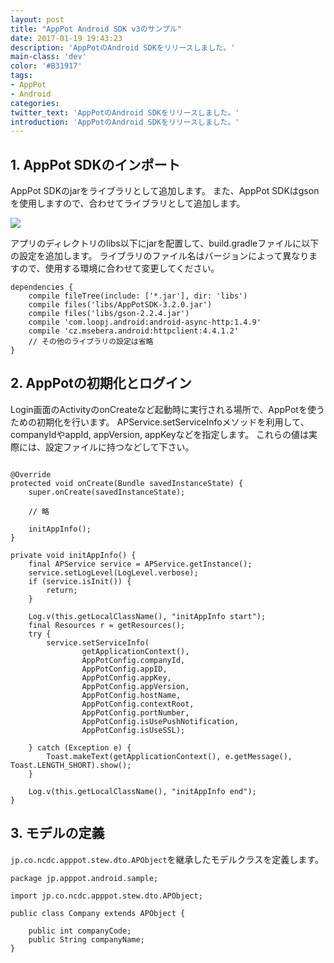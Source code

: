 ```yaml
---
layout: post
title: "AppPot Android SDK v3のサンプル"
date: 2017-01-19 19:43:23
description: 'AppPotのAndroid SDKをリリースしました。'
main-class: 'dev'
color: '#B31917'
tags:
- AppPot
- Android
categories:
twitter_text: 'AppPotのAndroid SDKをリリースしました。'
introduction: 'AppPotのAndroid SDKをリリースしました。'
---
```


## 1. AppPot SDKのインポート
AppPot SDKのjarをライブラリとして追加します。
また、AppPot SDKはgsonを使用しますので、合わせてライブラリとして追加します。

![](http://docs.apppot.jp/apppot/AndroidSDK_images/sample-android-sdk-import-lib.png)

アプリのディレクトリのlibs以下にjarを配置して、build.gradleファイルに以下の設定を追加します。
ライブラリのファイル名はバージョンによって異なりますので、使用する環境に合わせて変更してください。

```
dependencies {
    compile fileTree(include: ['*.jar'], dir: 'libs')
    compile files('libs/AppPotSDK-3.2.0.jar')
    compile files('libs/gson-2.2.4.jar')
    compile 'com.loopj.android:android-async-http:1.4.9'
    compile 'cz.msebera.android:httpclient:4.4.1.2'
    // その他のライブラリの設定は省略
}
```

## 2. AppPotの初期化とログイン

Login画面のActivityのonCreateなど起動時に実行される場所で、AppPotを使うための初期化を行います。
APService.setServiceInfoメソッドを利用して、companyIdやappId, appVersion, appKeyなどを指定します。
これらの値は実際には、設定ファイルに持つなどして下さい。

```

@Override
protected void onCreate(Bundle savedInstanceState) {
    super.onCreate(savedInstanceState);

    // 略

    initAppInfo();
}

private void initAppInfo() {
    final APService service = APService.getInstance();
    service.setLogLevel(LogLevel.verbose);
    if (service.isInit()) {
        return;
    }

    Log.v(this.getLocalClassName(), "initAppInfo start");
    final Resources r = getResources();
    try {
        service.setServiceInfo(
                getApplicationContext(),
                AppPotConfig.companyId,
                AppPotConfig.appID,
                AppPotConfig.appKey,
                AppPotConfig.appVersion,
                AppPotConfig.hostName,
                AppPotConfig.contextRoot,
                AppPotConfig.portNumber,
                AppPotConfig.isUsePushNotification,
                AppPotConfig.isUseSSL);

    } catch (Exception e) {
        Toast.makeText(getApplicationContext(), e.getMessage(), Toast.LENGTH_SHORT).show();
    }

    Log.v(this.getLocalClassName(), "initAppInfo end");
}
```

## 3. モデルの定義

`jp.co.ncdc.apppot.stew.dto.APObject`を継承したモデルクラスを定義します。

```
package jp.apppot.android.sample;

import jp.co.ncdc.apppot.stew.dto.APObject;

public class Company extends APObject {

    public int companyCode;
    public String companyName;
}
```


